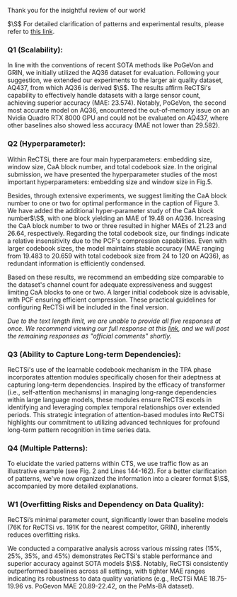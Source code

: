 Thank you for the insightful review of our work!

$\S$ For detailed clarification of patterns and experimental results, please refer to [this link](http://bit.ly/49ADwMX).
### Q1 (Scalability):
In line with the conventions of recent SOTA methods like PoGeVon and GRIN, we initially utilized the AQ36 dataset for evaluation. Following your suggestion, we extended our experiments to the larger air quality dataset, AQ437, from which AQ36 is derived $\S$. The results affirm ReCTSi's capability to effectively handle datasets with a large sensor count, achieving superior accuracy (MAE: 23.574). Notably, PoGeVon, the second most accurate model on AQ36, encountered the out-of-memory issue on an Nvidia Quadro RTX 8000 GPU and could not be evaluated on AQ437, where other baselines also showed less accuracy (MAE not lower than 29.582).
### Q2 (Hyperparameter):
Within ReCTSi, there are four main hyperparameters: embedding size, window size, CaA block number, and total codebook size. In the original submission, we have presented the hyperparameter studies of the most important hyperparameters: embedding size and window size in Fig.5. 

Besides, through extensive experiments, we suggest limiting the CaA block number to one or two for optimal performance in the caption of Figure 3. We have added the additional hyper-parameter study of the CaA block number$\S$, with one block yielding an MAE of 19.48 on AQ36. Increasing the CaA block number to two or three resulted in higher MAEs of 21.23 and 26.64, respectively. Regarding the total codebook size, our findings indicate a relative insensitivity due to the PCF's compression capabilities. Even with larger codebook sizes, the model maintains stable accuracy (MAE ranging from 19.483 to 20.659 with total codebook size from 24 to 120 on AQ36), as redundant information is efficiently condensed.

Based on these results, we recommend an embedding size comparable to the dataset's channel count for adequate expressiveness and suggest limiting CaA blocks to one or two. A larger initial codebook size is advisable, with PCF ensuring efficient compression. These practical guidelines for configuring ReCTSi will be included in the final version.

*Due to the text length limit, we are unable to provide all five responses at once. We recommend viewing our full response at this [link](https://bit.ly/4cXMCX1), and we will post the remaining responses as "official comments" shortly.*

### Q3 (Ability to Capture Long-term Dependencies):
ReCTSi's use of the learnable codebook mechanism in the TPA phase incorporates attention modules specifically chosen for their adeptness at capturing long-term dependencies. Inspired by the efficacy of transformer (i.e., self-attention mechanisms) in managing long-range dependencies within large language models, these modules ensure ReCTSi excels in identifying and leveraging complex temporal relationships over extended periods. This strategic integration of attention-based modules into ReCTSi highlights our commitment to utilizing advanced techniques for profound long-term pattern recognition in time series data.
### Q4 (Multiple Patterns):
To elucidate the varied patterns within CTS, we use traffic flow as an illustrative example (see Fig. 2 and Lines 144-162). For a better clarification of patterns, we've now organized the information into a clearer format $\S$, accompanied by more detailed explanations.
### W1 (Overfitting Risks and Dependency on Data Quality):
ReCTSi’s minimal parameter count, significantly lower than baseline models (76K for ReCTSi vs. 191K for the nearest competitor, GRIN), inherently reduces overfitting risks. 

We conducted a comparative analysis across various missing rates (15%, 25%, 35%, and 45%) demonstrates ReCTSi's stable performance and superior accuracy against SOTA models $\S$. Notably, ReCTSi consistently outperformed baselines across all settings, with tighter MAE ranges indicating its robustness to data quality variations (e.g., ReCTSi MAE 18.75-19.96 vs. PoGevon MAE 20.89-22.42, on the PeMs-BA dataset).
